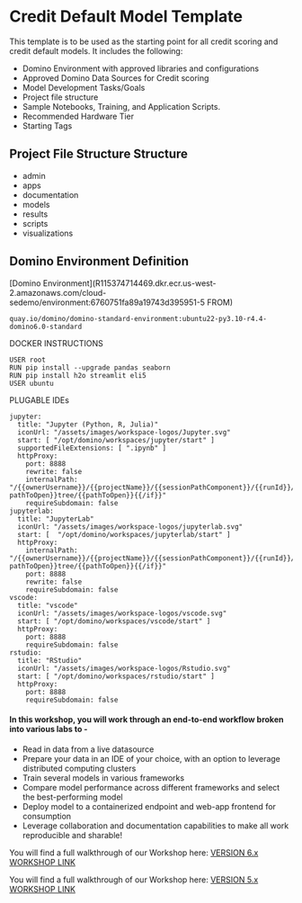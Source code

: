 # Credit Default Model Template
This template is to be used as the starting point for all credit scoring and credit default models.  It includes the following:
- Domino Environment with approved libraries and configurations
- Approved Domino Data Sources for Credit scoring
- Model Development Tasks/Goals
- Project file structure
- Sample Notebooks, Training, and Application Scripts.
- Recommended Hardware Tier
- Starting Tags

## Project File Structure Structure
- admin
- apps
- documentation
- models
- results
- scripts
- visualizations

## Domino Environment Definition
[Domino Environment](R115374714469.dkr.ecr.us-west-2.amazonaws.com/cloud-sedemo/environment:6760751fa89a19743d395951-5
FROM)
```
quay.io/domino/domino-standard-environment:ubuntu22-py3.10-r4.4-domino6.0-standard
```
DOCKER INSTRUCTIONS
```
USER root
RUN pip install --upgrade pandas seaborn
RUN pip install h2o streamlit eli5
USER ubuntu
```
PLUGABLE IDEs
```
jupyter:
  title: "Jupyter (Python, R, Julia)"
  iconUrl: "/assets/images/workspace-logos/Jupyter.svg"
  start: [ "/opt/domino/workspaces/jupyter/start" ]
  supportedFileExtensions: [ ".ipynb" ]
  httpProxy:
    port: 8888
    rewrite: false
    internalPath: "/{{ownerUsername}}/{{projectName}}/{{sessionPathComponent}}/{{runId}}/{{#if pathToOpen}}tree/{{pathToOpen}}{{/if}}"
    requireSubdomain: false
jupyterlab:
  title: "JupyterLab"
  iconUrl: "/assets/images/workspace-logos/jupyterlab.svg"
  start: [  "/opt/domino/workspaces/jupyterlab/start" ]
  httpProxy:
    internalPath: "/{{ownerUsername}}/{{projectName}}/{{sessionPathComponent}}/{{runId}}/{{#if pathToOpen}}tree/{{pathToOpen}}{{/if}}"
    port: 8888
    rewrite: false
    requireSubdomain: false
vscode:
  title: "vscode"
  iconUrl: "/assets/images/workspace-logos/vscode.svg"
  start: [ "/opt/domino/workspaces/vscode/start" ]
  httpProxy:
    port: 8888
    requireSubdomain: false
rstudio:
  title: "RStudio"
  iconUrl: "/assets/images/workspace-logos/Rstudio.svg"
  start: [ "/opt/domino/workspaces/rstudio/start" ]
  httpProxy:
    port: 8888
    requireSubdomain: false
```







#### In this workshop, you will work through an end-to-end workflow broken into various labs to -

* Read in data from a live datasource
* Prepare your data in an IDE of your choice, with an option to leverage distributed computing clusters
* Train several models in various frameworks
* Compare model performance across different frameworks and select the best-performing model
* Deploy model to a containerized endpoint and web-app frontend for consumption
* Leverage collaboration and documentation capabilities to make all work reproducible and sharable!  
  
You will find a full walkthrough of our Workshop here: [VERSION 6.x WORKSHOP LINK](https://docs.google.com/document/u/4/d/11eA3ney10KzX7GF9G7f5n72f4p7k7CHSpLxoUfbAGE8/pub)

You will find a full walkthrough of our Workshop here: [VERSION 5.x WORKSHOP LINK](https://docs.google.com/document/d/e/2PACX-1vS9LKbBYYOrsDmshmKvEIUkDMYVMAivoodg1CTEgjZRPW_IJFV2Un4l5uaE2jI1BsbN3-tQ8IMSkGoL/pub)
